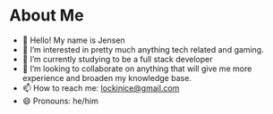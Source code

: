 # About Me

- 👋 Hello! My name is Jensen
- 👀 I’m interested in pretty much anything tech related and gaming.
- 🌱 I’m currently studying to be a full stack developer
- 💞️ I’m looking to collaborate on anything that will give me more experience and broaden my knowledge base.
- 📫 How to reach me: lockinjce@gmail.com
- 😄 Pronouns: he/him

<!---
LockedJCE/LockedJCE is a ✨ special ✨ repository because its `README.md` (this file) appears on your GitHub profile.
You can click the Preview link to take a look at your changes.
--->
